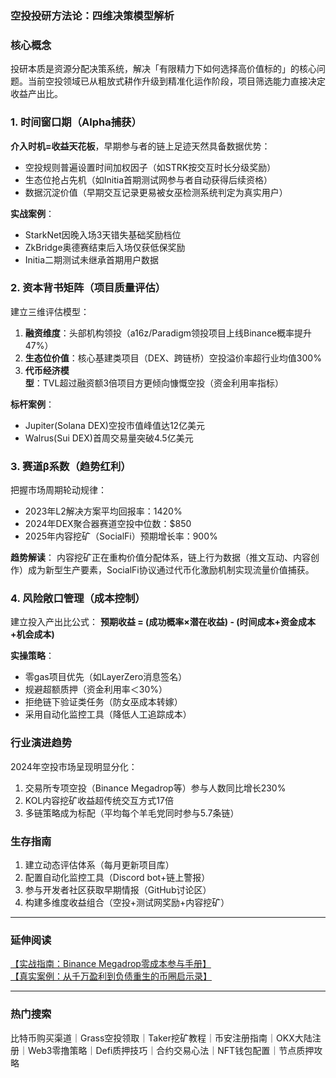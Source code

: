 ### 空投投研方法论：四维决策模型解析

### 核心概念
投研本质是资源分配决策系统，解决「有限精力下如何选择高价值标的」的核心问题。当前空投领域已从粗放式耕作升级到精准化运作阶段，项目筛选能力直接决定收益产出比。

### 1. 时间窗口期（Alpha捕获）
**介入时机=收益天花板**，早期参与者的链上足迹天然具备数据优势：
- 空投规则普遍设置时间加权因子（如STRK按交互时长分级奖励）
- 生态位抢占先机（如Initia首期测试网参与者自动获得后续资格）
- 数据沉淀价值（早期交互记录更易被女巫检测系统判定为真实用户）

**实战案例**：
- StarkNet因晚入场3天错失基础奖励档位
- ZkBridge奥德赛结束后入场仅获低保奖励
- Initia二期测试未继承首期用户数据

### 2. 资本背书矩阵（项目质量评估）
建立三维评估模型：
1. **融资维度**：头部机构领投（a16z/Paradigm领投项目上线Binance概率提升47%）
2. **生态位价值**：核心基建类项目（DEX、跨链桥）空投溢价率超行业均值300%
3. **代币经济模型**：TVL超过融资额3倍项目方更倾向慷慨空投（资金利用率指标）

**标杆案例**：
- Jupiter(Solana DEX)空投市值峰值达12亿美元
- Walrus(Sui DEX)首周交易量突破4.5亿美元

### 3. 赛道β系数（趋势红利）
把握市场周期轮动规律：
- 2023年L2解决方案平均回报率：1420%
- 2024年DEX聚合器赛道空投中位数：$850
- 2025年内容挖矿（SocialFi）预期增长率：900%

**趋势解读**：
内容挖矿正在重构价值分配体系，链上行为数据（推文互动、内容创作）成为新型生产要素，SocialFi协议通过代币化激励机制实现流量价值捕获。

### 4. 风险敞口管理（成本控制）
建立投入产出比公式：
**预期收益 = (成功概率×潜在收益) - (时间成本+资金成本+机会成本)**

**实操策略**：
- 零gas项目优先（如LayerZero消息签名）
- 规避超额质押（资金利用率＜30%）
- 拒绝链下验证类任务（防女巫成本转嫁）
- 采用自动化监控工具（降低人工追踪成本）

### 行业演进趋势
2024年空投市场呈现明显分化：
1. 交易所专项空投（Binance Megadrop等）参与人数同比增长230%
2. KOL内容挖矿收益超传统交互方式17倍
3. 多链策略成为标配（平均每个羊毛党同时参与5.7条链）

### 生存指南
1. 建立动态评估体系（每月更新项目库）
2. 配置自动化监控工具（Discord bot+链上警报）
3. 参与开发者社区获取早期情报（GitHub讨论区）
4. 构建多维度收益组合（空投+测试网奖励+内容挖矿）

---

### 延伸阅读
[【实战指南：Binance Megadrop零成本参与手册】](https://btc8848.com/bianace-megadrop/)  
[【真实案例：从千万盈利到负债重生的币圈启示录】](https://heiyetouzi.xyz/biquanstory001/)

---

### 热门搜索
比特币购买渠道｜Grass空投领取｜Taker挖矿教程｜币安注册指南｜OKX大陆注册｜Web3零撸策略｜Defi质押技巧｜合约交易心法｜NFT钱包配置｜节点质押攻略